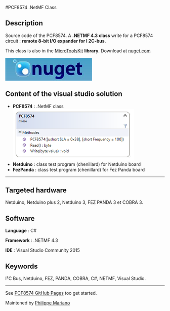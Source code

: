 #PCF8574 .NetMF Class

<strong>Description</strong>
-------------------------------------
Source code of the PCF8574. A <strong>.NETMF 4.3 class</strong> write for a PCF8574 circuit : <strong>remote 8-bit I/O expander for I 2C-bus</strong>. 

This class is also in the <a href="https://www.nuget.org/packages/WEBGE.Microtoolskit/" target="_blank">MicroToolsKit</a> <strong>library</strong>. Download at <a href="https://www.nuget.org" target="_blank">nuget.com</a>

 <img src="img/nuget.JPG" align="center" />


<strong> Content of the visual studio solution</strong>
-------------------------------------
<ul>
<li><strong>PCF8574</strong> : .NetMF class</li>
<img src="img/pcf8574.png" />
<li><strong>Netduino</strong> : class test program (chenillard) for Netduino board</li>
<li><strong>FezPanda</strong> : class test program (chenillard) for Fez Panda board</li>
</ul>

<hr>

<strong>Targeted hardware</strong>
---------------------
Netduino, Netduino plus 2, Netduino 3, FEZ PANDA 3 et COBRA 3.

<strong>Software</strong>
---------------------
<strong>Language</strong> : C#

<strong>Framework</strong> : .NETMF 4.3

<strong>IDE</strong> : Visual Studio Community 2015


<strong>Keywords</strong>
----------------------------
I²C Bus, Netduino, FEZ, PANDA, COBRA, C#, NETMF, Visual Studio.

<hr>
See <a href="http://webge.github.io/PCF8574/" target="_blank">PCF8574 GitHub Pages</a> too get started.

Maintened by <a href="mailto:philippemariano@gmail.com">Philippe Mariano</a>
